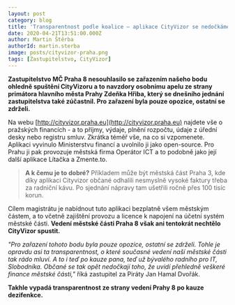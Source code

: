 ```yaml
---
layout: post
category: blog
title: 'Transparentnost podle koalice – aplikace CityVizor se nedočkáme'
date: 2020-04-21T13:51:00.000Z
author: Martin Štěrba
authorId: martin.sterba
image: posts/cityvizor-praha.png
tags: [Zastupitelstvo, CityVizor]
---
```


**Zastupitelstvo MČ Praha 8 nesouhlasilo se zařazením našeho bodu ohledně spuštění CityVizoru a to navzdory osobnímu apelu ze strany primátora hlavního města Prahy Zdeňka Hřiba, který se dnešního jednání zastupitelstva také zúčastnil. Pro zařazení byla pouze opozice, ostatní se zdrželi.**

Na webu [http://cityvizor.praha.eu](http://cityvizor.praha.eu) najdete vše o pražských financích - a to příjmy, výdaje, plnění rozpočtu, údaje z úřední desky nebo registru smluv. Zkrátka téměř vše, na co si vzpomenete. Aplikaci vyvinulo Ministerstvu financí a uvolnilo ji jako open-source. Pro Prahu ji pak provozuje městská firma Operátor ICT a to podobně jako její další aplikace Lítačka a Zmente.to.

> **A k čemu je to dobré?** Příkladem může být městská část Praha 3, kde díky aplikaci Cityvizor občané odhalili nesmyslně vysoké faktury třeba za radniční kávu. Po sjednání nápravy tam ušetřili ročně přes 100 tisíc korun.

Cílem magistrátu je nabídnout tuto aplikaci bezplatně všem městským částem, a to včetně zajištění provozu a licence k napojení na účetní systém městské části. **Vedení městské části Praha 8 však ani tentokrát nechtělo CityVizor spustit.** 

*"Pro zařazení tohoto bodu byla pouze opozice, ostatní se zdrželi. Tohle je opravdu asi ta transparentnost, o které současné vedení naší městské části tak rádo mluví. A to i teď po kauze pana, teď už bývalého radního pro IT, Slobodníka. Občané se tak opět nedočkají toho, že uvidí přehledně veškeré finance městské části,"* říká zastupitel za Piráty Jan Hamal Dvořák.

**Takhle vypadá transparentnost ze strany vedení Prahy 8 po kauze dezifenkce.**
